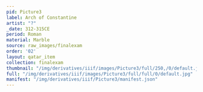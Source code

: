 ```yaml
---
pid: Picture3
label: Arch of Constantine
artist: "?"
_date: 312-315CE
period: Roman
material: Marble
source: raw_images/finalexam
order: '02'
layout: qatar_item
collection: finalexam
thumbnail: "/img/derivatives/iiif/images/Picture3/full/250,/0/default.jpg"
full: "/img/derivatives/iiif/images/Picture3/full/full/0/default.jpg"
manifest: "/img/derivatives/iiif/Picture3/manifest.json"
---
```

